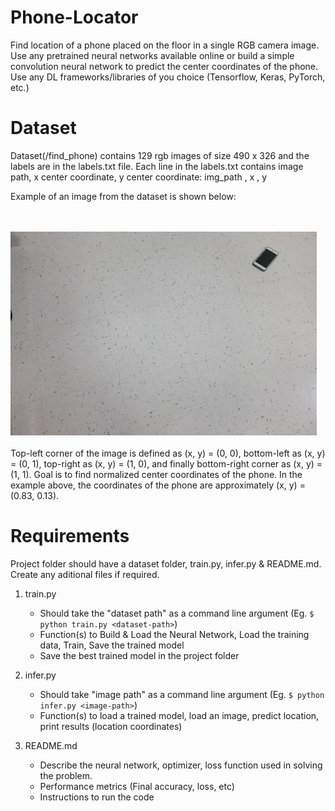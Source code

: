 # Phone-Locator

Find location of a phone placed on the floor in a single RGB camera image. Use any pretrained neural networks available online or build a simple convolution neural network to predict the center coordinates of the phone. Use any DL frameworks/libraries of you choice (Tensorflow, Keras, PyTorch, etc.)

# Dataset
Dataset(/find_phone) contains 129 rgb images of size 490 x 326 and the labels are in the labels.txt file. Each line in the labels.txt contains image path, x center coordinate, y center coordinate: img_path , x , y

Example of an image from the dataset is shown below:

<br /> <br />
<img src="find_phone/0.jpg">
<br /> <br />
Top-left corner of the image
is defined as (x, y) = (0, 0), bottom-left as (x, y) = (0, 1), top-right as (x, y) = (1, 0), and finally
bottom-right corner as (x, y) = (1, 1). Goal is to find normalized center coordinates
of the phone. In the example above, the coordinates of the phone are
approximately (x, y) = (0.83, 0.13).


# Requirements
Project folder should have a dataset folder, train.py, infer.py & README.md. Create any aditional files if required.

1. train.py 
   * Should take the "dataset path" as a command line argument (Eg. `$ python train.py <dataset-path>`)
   * Function(s) to Build & Load the Neural Network, Load the training data, Train, Save the trained model
   * Save the best trained model in the project folder
   
2. infer.py
    * Should take "image path" as a command line argument (Eg. `$ python infer.py <image-path>`)
    * Function(s) to load a trained model, load an image, predict location, print results (location coordinates)

3. README.md
    * Describe the neural network, optimizer, loss function used in solving the problem.
    * Performance metrics (Final accuracy, loss, etc)
    * Instructions to run the code



